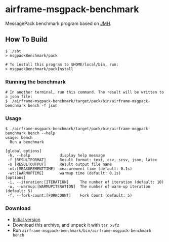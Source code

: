 airframe-msgpack-benchmark
===

MessagePack benchmark program based on [JMH](https://openjdk.java.net/projects/code-tools/jmh/).


## How To Build
```
$ ./sbt
> msgpackBenchmark/pack

# To install this program to $HOME/local/bin, run:
> msgpackBenchmark/packInstall
```

### Running the benchmark
```
# In another terminal, run this command. The result will be written to a json file: 
$ ./airframe-msgpack-benchmark/target/pack/bin/airframe-msgpack-benchmark bench -f json 
```

### Usage
```
$ ./airframe-msgpack-benchmark/target/pack/bin/airframe-msgpack-benchmark bench --help
usage: bench
  Run a benchmark

[global options]
 -h, --help             display help message
 -f [RESULTFORMAT]      Result format: text, csv, scsv, json, latex
 -o [RESULTOUTPUT]      Result output file name
 -mt:[MEASUREMENTTIME]  measurement time (default: 0.1s)
 -wt:[WARMUPTIME]       warmup time (default: 0.1s)
[options]
 -i, --iteration:[ITERATION]     The number of iteration (default: 10)
 -w, --warmup:[WARMUPITERATION]  The number of warm-up iteration (default: 5)
 -f, --fork-count:[FORKCOUNT]    Fork Count (default: 5)
```

### Download

- [Initial version](https://oss.sonatype.org/content/repositories/snapshots/org/wvlet/airframe/airframe-msgpack-benchmark_2.12/19.3.4+12-0a821f46+20190315-1700-SNAPSHOT/airframe-msgpack-benchmark_2.12-19.3.4+12-0a821f46+20190315-1700-SNAPSHOT.tar.gz)
- Download this archive, and unpack it with `tar xvfz`
- Run `airframe-msgpack-benchmark/bin/airframe-msgpack-benchmark bench`

